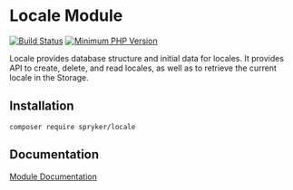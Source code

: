 # Locale Module
[![Build Status](https://travis-ci.org/spryker/locale.svg)](https://travis-ci.org/spryker/locale)
[![Minimum PHP Version](https://img.shields.io/badge/php-%3E%3D%207.2-8892BF.svg)](https://php.net/)

Locale provides database structure and initial data for locales. It provides API to create, delete, and read locales, as well as to retrieve the current locale in the Storage.

## Installation

```
composer require spryker/locale
```

## Documentation

[Module Documentation](https://academy.spryker.com/developing_with_spryker/module_guide/modules.html)
